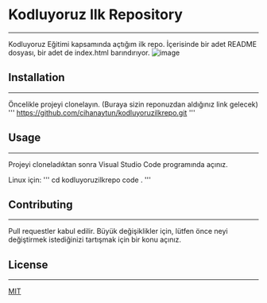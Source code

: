 # Kodluyoruz Ilk Repository
---
Kodluyoruz Eğitimi kapsamında açtığım ilk repo. İçerisinde bir adet README dosyası, bir adet de index.html barındırıyor.
![image](**/img/image.png)

## Installation
---
Öncelikle projeyi clonelayın. (Buraya sizin reponuzdan aldığınız link gelecek)
'''
https://github.com/cihanaytun/kodluyoruzilkrepo.git
'''

## Usage
---
Projeyi cloneladıktan sonra Visual Studio Code programında açınız.

Linux için:
'''
cd kodluyoruzilkrepo
code .
'''

## Contributing
---
Pull requestler kabul edilir. Büyük değişiklikler için, lütfen önce neyi değiştirmek istediğinizi tartışmak için bir konu açınız.

## License
---
[MIT](https://choosealicense.com/licenses/mit/)


